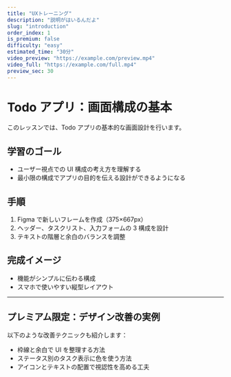 ```yaml
---
title: "UXトレーニング"
description: "説明がはいるんだよ"
slug: "introduction"
order_index: 1
is_premium: false
difficulty: "easy"
estimated_time: "30分"
video_preview: "https://example.com/preview.mp4"
video_full: "https://example.com/full.mp4"
preview_sec: 30
---
```


# Todo アプリ：画面構成の基本

このレッスンでは、Todo アプリの基本的な画面設計を行います。

## 学習のゴール

- ユーザー視点での UI 構成の考え方を理解する
- 最小限の構成でアプリの目的を伝える設計ができるようになる

## 手順

1. Figma で新しいフレームを作成（375×667px）
2. ヘッダー、タスクリスト、入力フォームの 3 構成を設計
3. テキストの階層と余白のバランスを調整

## 完成イメージ

- 機能がシンプルに伝わる構成
- スマホで使いやすい縦型レイアウト

---

<!-- PREMIUM_ONLY -->

## プレミアム限定：デザイン改善の実例

以下のような改善テクニックも紹介します：

- 枠線と余白で UI を整理する方法
- ステータス別のタスク表示に色を使う方法
- アイコンとテキストの配置で視認性を高める工夫
